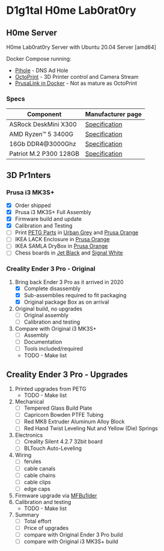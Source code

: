 # D1g1tal H0me Lab0rat0ry

## H0me Server

H0me Lab0rat0ry Server with Ubuntu 20.04 Server [amd64]

Docker Compose running:

* [Pihole](https://github.com/pi-hole/docker-pi-hole/) - DNS Ad Hole
* [OctoPrint](https://github.com/OctoPrint/octoprint-docker) - 3D Printer control and Camera Stream
* [PrusaLink in Docker](./PrusaLink-Docker) - Not as mature as OctoPrint

### Specs

| Component              | Manufacturer page                                                                                              |
|------------------------|----------------------------------------------------------------------------------------------------------------|
| ASRock DeskMini X300   | [Specification](https://www.asrock.com/nettop/AMD/DeskMini%20X300%20Series/index.asp#Specification)            |
| AMD Ryzen™ 5 3400G     | [Specification](https://www.amd.com/en/products/apu/amd-ryzen-5-3400g)                                         |
| 16Gb DDR4@3000Ghz      | [Specification](https://www.adata.com/upload/downloadfile/Datasheet_XPG%20Hunter%20DDR4%20U-DIMM_20200529.pdf) |
| Patriot M.2 P300 128GB | [Specification](https://www.patriotmemory.com/products/p300-pcie-m-2-internal-ssd)                             |

## 3D Pr1nters

### Prusa i3 MK3S+
- [X] Order shipped
- [X] Prusa i3 MK3S+ Full Assembly
- [X] Firmware build and update
- [X] Calibration and Testing
- [ ] Print [PETG Parts](https://www.printables.com/model/57217-i3-mk3s-printable-parts) in [Urban Grey](https://www.prusa3d.com/product/prusament-petg-urban-grey-1kg/)
  and [Prusa Orange](https://www.prusa3d.com/product/prusament-petg-prusa-orange-1kg/)
- [ ] IKEA LACK Enclosure
  in [Prusa Orange](https://www.prusa3d.com/product/prusament-petg-prusa-orange-1kg/)
- [ ] IKEA SAMLA DryBox
  in [Prusa Orange](https://www.prusa3d.com/product/prusament-petg-prusa-orange-1kg/)
- [ ] Chess boards in [Jet Black](https://www.prusa3d.com/product/prusament-petg-jet-black-1kg/)
  and [Signal White](https://www.prusa3d.com/product/prusament-petg-signal-white-1kg/)

### Creality Ender 3 Pro - Original
1. Bring back Ender 3 Pro as it arrived in 2020
    - [X] Complete disassembly
    - [X] Sub-assemblies required to fit packaging
    - [X] Original package Box as on arrival
2. Original build, no upgrades
    - [ ] Original assembly
    - [ ] Calibration and testing
3. Compare with Original i3 MK3S+
    - [ ] Assembly
    - [ ] Documentation
    - [ ] Tools included/required
    - TODO - Make list

## Creality Ender 3 Pro - Upgrades
1. Printed upgrades from PETG
    - TODO - Make list
2. Mechanical
    - [ ] Tempered Glass Build Plate
    - [ ] Capricorn Bowden PTFE Tubing
    - [ ] Red MK8 Extruder Aluminum Alloy Block
    - [ ] Red Hand Twist Leveling Nut and Yellow (Die) Springs
3. Electronics
    - [ ] Creality Silent 4.2.7 32bit board
    - [ ] BLTouch Auto-Leveling
4. Wiring
    - [ ] ferules
    - [ ] cable canals
    - [ ] cable chains
    - [ ] cable clips
    - [ ] edge caps
5. Firmware upgrade via [MFBu1lder](https://github.com/B0bbyD1g1tal/MFBu1lder)
6. Calibration and testing
    - TODO - Make list
7. Summary
    - [ ] Total effort
    - [ ] Price of upgrades
    - [ ] compare with Original Ender 3 Pro build
    - [ ] compare with Original i3 MK3S+ build
